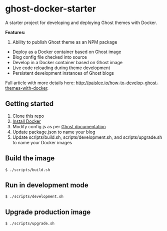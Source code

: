 # ghost-docker-starter

A starter project for developing and deploying Ghost themes with Docker.

__Features:__

1. Ability to publish Ghost theme as an NPM package
- Deploy as a Docker container based on Ghost image
- Blog config file checked into source
- Develop in a Docker container based on Ghost image
- Live code reloading during theme development
- Persistent development instances of Ghost blogs

Full article with more details here: http://paislee.io/how-to-develop-ghost-themes-with-docker.

## Getting started

1. Clone this repo
2. [Install Docker](https://docs.docker.com/engine/installation/)
3. Modify config.js as per [Ghost documentation](http://support.ghost.org/config/)
4. Update package.json to name your blog
5. Update scripts/build.sh, scripts/development.sh, and scripts/upgrade.sh to name your Docker images

## Build the image

    $ ./scripts/build.sh

## Run in development mode

    $ ./scripts/development.sh

## Upgrade production image

    $ ./scripts/upgrade.sh
